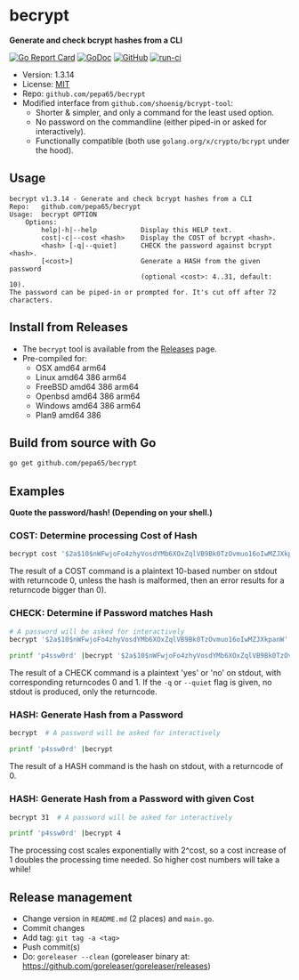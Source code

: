 # becrypt
**Generate and check bcrypt hashes from a CLI**

[![Go Report Card](https://goreportcard.com/badge/github.com/pepa65/becrypt)](https://goreportcard.com/report/github.com/pepa65/becrypt)
[![GoDoc](https://godoc.org/github.com/pepa65/becrypt?status.svg)](https://godoc.org/github.com/pepa65/becrypt)
[![GitHub](https://img.shields.io/github/license/pepa65/becrypt.svg)](LICENSE)
[![run-ci](https://github.com/pepa65/becrypt/actions/workflows/ci.yml/badge.svg)](https://github.com/pepa65/becrypt/actions/workflows/ci.yml) 
* Version: 1.3.14
* License: [MIT](LICENSE)
* Repo: `github.com/pepa65/becrypt`
* Modified interface from `github.com/shoenig/bcrypt-tool`:
  - Shorter & simpler, and only a command for the least used option.
  - No password on the commandline (either piped-in or asked for interactively).
  - Functionally compatible (both use `golang.org/x/crypto/bcrypt` under the hood).

## Usage
```
becrypt v1.3.14 - Generate and check bcrypt hashes from a CLI
Repo:   github.com/pepa65/becrypt
Usage:  becrypt OPTION
    Options:
        help|-h|--help           Display this HELP text.
        cost|-c|--cost <hash>    Display the COST of bcrypt <hash>.
        <hash> [-q|--quiet]      CHECK the password against bcrypt <hash>.
        [<cost>]                 Generate a HASH from the given password
                                 (optional <cost>: 4..31, default: 10).
The password can be piped-in or prompted for. It's cut off after 72 characters.
```

## Install from Releases

* The `becrypt` tool is available from the [Releases](https://github.com/pepa65/becrypt/releases) page.
* Pre-compiled for:
  - OSX amd64 arm64
  - Linux amd64 386 arm64
  - FreeBSD amd64 386 arm64
  - Openbsd amd64 386 arm64
  - Windows amd64 386 arm64
  - Plan9 amd64 386

## Build from source with Go
```bash
go get github.com/pepa65/becrypt
```

## Examples
**Quote the password/hash! (Depending on your shell.)**

### COST: Determine processing Cost of Hash
```bash
becrypt cost '$2a$10$nWFwjoFo4zhyVosdYMb6XOxZqlVB9Bk0TzOvmuo16oIwMZJXkpanW'
```

The result of a COST command is a plaintext 10-based number on stdout with returncode 0,
unless the hash is malformed, then an error results for a returncode bigger than 0).

### CHECK: Determine if Password matches Hash
```bash
# A password will be asked for interactively
becrypt '$2a$10$nWFwjoFo4zhyVosdYMb6XOxZqlVB9Bk0TzOvmuo16oIwMZJXkpanW'

printf 'p4ssw0rd' |becrypt '$2a$10$nWFwjoFo4zhyVosdYMb6XOxZqlVB9Bk0TzOvmuo16oIwMZJXkpanW'
```

The result of a CHECK command is a plaintext 'yes' or 'no' on stdout,
with corresponding returncodes 0 and 1.
If the `-q` or `--quiet` flag is given, no stdout is produced, only the returncode.

### HASH: Generate Hash from a Password
```bash
becrypt  # A password will be asked for interactively

printf 'p4ssw0rd' |becrypt
```

The result of a HASH command is the hash on stdout, with a returncode of 0.

### HASH: Generate Hash from a Password with given Cost
```bash
becrypt 31  # A password will be asked for interactively

printf 'p4ssw0rd' |becrypt 4
```

The processing cost scales exponentially with 2^cost,
so a cost increase of 1 doubles the processing time needed.
So higher cost numbers will take a while!

## Release management
* Change version in `README.md` (2 places) and `main.go`.
* Commit changes
* Add tag: `git tag -a <tag>`
* Push commit(s)
* Do: `goreleaser --clean` (goreleaser binary at: https://github.com/goreleaser/goreleaser/releases)
